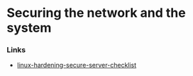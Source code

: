 # Securing the network and the system

### Links
- [linux-hardening-secure-server-checklist](https://www.pluralsight.com/blog/it-ops/linux-hardening-secure-server-checklist)
